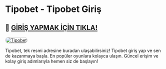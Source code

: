 # Tipobet - Tipobet Giriş

## 🚀 [GİRİŞ YAPMAK İÇİN TIKLA!](https://www.kisa.link/fmpev)

<a href="https://www.kisa.link/fmpev" title="Tipobet">
    <img src="https://r.resimlink.com/dR2Wz8qpyb_u.png" alt="Tipobet" style="max-width: 100%; border: 2px solid #ddd; border-radius: 10px;">
</a>

Tipobet, tek resmi adresine buradan ulaşabilirsiniz! Tipobet giriş yap ve sen de kazanmaya başla. En popüler oyunlara kolayca ulaşın. Güncel erişim ve kolay giriş adımlarıyla hemen siz de başlayın!

